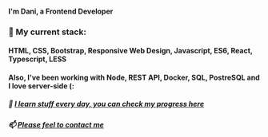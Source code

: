 #### I'm Dani, a Frontend Developer

### 🔭 My current stack: 

#### HTML, CSS, Bootstrap, Responsive Web Design, Javascript, ES6, React, Typescript, LESS 

#### Also, I've been working with Node, REST API, Docker, SQL, PostreSQL and I love server-side (: 

##### 🌱 [I learn stuff every day, you can check my progress here](https://app.pluralsight.com/profile/bahdana-babkova)

##### 📫  [Please feel to contact me](https://www.linkedin.com/in/bahdanab/)


